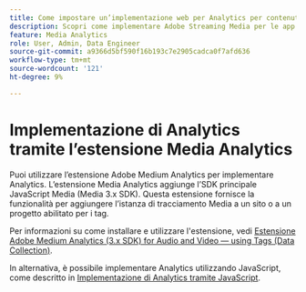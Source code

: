 ```yaml
---
title: Come impostare un’implementazione web per Analytics per contenuti in streaming
description: Scopri come implementare Adobe Streaming Media per le app web.
feature: Media Analytics
role: User, Admin, Data Engineer
source-git-commit: a9366d5bf590f16b193c7e2905cadca0f7afd636
workflow-type: tm+mt
source-wordcount: '121'
ht-degree: 9%

---
```


# Implementazione di Analytics tramite l’estensione Media Analytics

Puoi utilizzare l’estensione Adobe Medium Analytics per implementare Analytics. L’estensione Media Analytics aggiunge l’SDK principale JavaScript Media (Media 3.x SDK). Questa estensione fornisce la funzionalità per aggiungere l’istanza di tracciamento Media a un sito o a un progetto abilitato per i tag.

Per informazioni su come installare e utilizzare l&#39;estensione, vedi [Estensione Adobe Medium Analytics (3.x SDK) for Audio and Video — using Tags (Data Collection)](https://experienceleague.adobe.com/docs/experience-platform/tags/extensions/adobe/media-analytics-3x/overview.html?lang=it).

In alternativa, è possibile implementare Analytics utilizzando JavaScript, come descritto in [Implementazione di Analytics tramite JavaScript](/help/implementation/media-sdk/setup/web-implementation.md).
